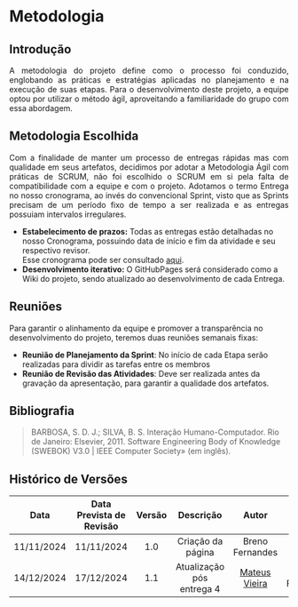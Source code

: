 # Metodologia

## Introdução
<div style="text-align: justify">
A metodologia do projeto define como o processo foi conduzido, englobando as práticas e estratégias aplicadas no planejamento e na execução de suas etapas. Para o desenvolvimento deste projeto, a equipe optou por utilizar o método ágil, aproveitando a familiaridade do grupo com essa abordagem.
</div>

## Metodologia Escolhida

<div style="text-align: justify">
Com a finalidade de manter um processo de entregas rápidas mas com qualidade em seus artefatos, decidimos por adotar a Metodologia Ágil com práticas de SCRUM, não foi escolhido o SCRUM em si pela falta de compatibilidade com a equipe e com o projeto.
Adotamos o termo Entrega no nosso cronograma, ao invés do convencional Sprint, visto que as Sprints precisam de um período fixo de tempo a ser realizada e as entregas possuiam intervalos irregulares.
</div>

- **Estabelecimento de prazos:** Todas as entregas estão detalhadas no nosso Cronograma, possuindo data de início e fim da atividade e seu respectivo revisor.<br/> Esse cronograma pode ser consultado [aqui](../planejamento/cronograma.md).
- **Desenvolvimento iterativo:** O GitHubPages será considerado como a Wiki do projeto, sendo atualizado ao desenvolvimento de cada Entrega.

## Reuniões

Para garantir o alinhamento da equipe e promover a transparência no desenvolvimento do projeto, teremos duas reuniões semanais fixas:

- **Reunião de Planejamento da Sprint**: No início de cada Etapa serão realizadas para dividir as tarefas entre os membros
- **Reunião de Revisão das Atividades**: Deve ser realizada antes da gravação da apresentação, para garantir a qualidade dos artefatos.

## Bibliografia

<!-- livro utilizado pelo professor na disciplina. -->

> BARBOSA, S. D. J.; SILVA, B. S. Interação Humano-Computador. Rio de Janeiro: Elsevier, 2011.
> Software Engineering Body of Knowledge (SWEBOK) V3.0 | IEEE Computer Society» (em inglês).

## Histórico de Versões

|    Data    | Data Prevista de Revisão | Versão |         Descrição         |                   Autor                    |                  Revisor                   |
| :--------: | :----------------------: | :----: | :-----------------------: | :----------------------------------------: | :----------------------------------------: |
| 11/11/2024 |        11/11/2024        |  1.0   |     Criação da página     |              Breno Fernandes               | [Mateus Vieira](https://github.com/matix0) |
| 14/12/2024 |        17/12/2024        |  1.1   | Atualização pós entrega 4 | [Mateus Vieira](https://github.com/matix0) |              Breno Fernandes               |
